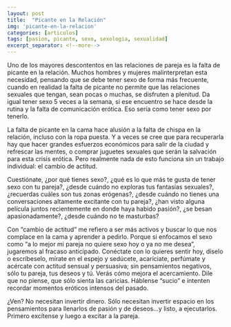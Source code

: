 ```yaml
---
layout: post
title:  "Picante en la Relación"
img: 'picante-en-la-relacion'
categories: [articulos]
tags: [pasion, picante, sexo, sexologia, sexualidad]
excerpt_separator: <!--more-->
---
```


Uno de los mayores descontentos en las relaciones de pareja es la falta de picante en la relación. Muchos hombres y mujeres malinterpretan esta necesidad, pensando que se debe tener sexo de forma más frecuente, cuando en realidad la falta de picante no permite que las relaciones sexuales que tengan, sean pocas o muchas, se disfruten a plenitud. Da igual tener sexo 5 veces a la semana, si ese encuentro se hace desde la rutina y la falta de comunicación erótica. Eso sería como tener sexo por tenerlo.

La falta de picante en la cama hace alusión a la falta de chispa en la relación, incluso con la ropa puesta. Y a veces se cree que para recuperarla hay que hacer grandes esfuerzos económicos para salir de la ciudad y refrescar las mentes, o comprar juguetes sexuales que serán la salvación para esta crisis erótica. Pero realmente nada de esto funciona sin un trabajo individual: el cambio de actitud.

Cuestiónate, ¿por qué tienes sexo?, ¿qué es lo que más te gusta de tener sexo con tu pareja?, ¿desde cuándo no exploras tus fantasías sexuales?, ¿recuerdas cuáles son tus zonas erógenas?, ¿desde cuándo no tienes una conversaciones altamente excitante con tu pareja?, ¿han visto alguna película juntos recientemente en donde haya habido pasión?, ¿se besan apasionadamente?, ¿desde cuándo no te masturbas?

Con “cambio de actitud” me refiero a ser más activos y buscar lo que nos complace en la cama y aprender a pedirlo. Porque si enfocamos el sexo como “a lo mejor mi pareja no quiere sexo hoy o ya no me desea”, jugaremos al fracaso anticipado. Conéctate con lo quieres sentir hoy, díselo o escríbeselo, mírate en el espejo y sedúcete, acaríciate, perfúmate y acércate con actitud sensual y persuasiva; sin pensamientos negativos, sólo tu pareja, tus deseos y tú. Verás cómo mejora el acercamiento. Dile que no piense, que sólo sienta las caricias. Háblense “sucio” e intenten recordar momentos eróticos intensos del pasado.

¿Ven? No necesitan invertir dinero. Sólo necesitan invertir espacio en los pensamientos para llenarlos de pasión y de deseos…y listo, a ejecutarlos. Primero excítense y luego a excitar a la pareja.